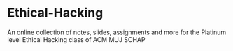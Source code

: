 # Ethical-Hacking
An online collection of notes, slides, assignments and more for the Platinum level Ethical Hacking class of ACM MUJ SCHAP
